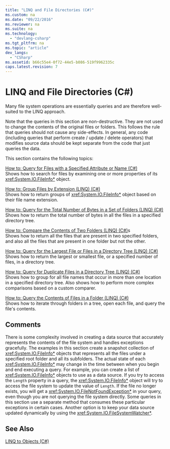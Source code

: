 ```yaml
---
title: "LINQ and File Directories (C#)"
ms.custom: na
ms.date: "09/22/2016"
ms.reviewer: na
ms.suite: na
ms.technology: 
  - "devlang-csharp"
ms.tgt_pltfrm: na
ms.topic: "article"
dev_langs: 
  - "CSharp"
ms.assetid: b66c55e4-0f72-44e5-b086-519f9962335c
caps.latest.revision: 7
---
```

# LINQ and File Directories (C#)
Many file system operations are essentially queries and are therefore well-suited to the LINQ approach.  
  
 Note that the queries in this section are non-destructive. They are not used to change the contents of the original files or folders. This follows the rule that queries should not cause any side-effects. In general, any code (including queries that perform create / update / delete operators) that modifies source data should be kept separate from the code that just queries the data.  
  
 This section contains the following topics:  
  
 [How to: Query for Files with a Specified Attribute or Name (C#)](../vs140/how-to--query-for-files-with-a-specified-attribute-or-name--csharp-.md)  
 Shows how to search for files by examining one or more properties of its <xref:System.IO.FileInfo*> object.  
  
 [How to: Group Files by Extension (LINQ) (C#)](../vs140/how-to--group-files-by-extension--linq---csharp-.md)  
 Shows how to return groups of <xref:System.IO.FileInfo*> object based on their file name extension.  
  
 [How to: Query for the Total Number of Bytes in a Set of Folders (LINQ) (C#)](../vs140/how-to--query-for-the-total-number-of-bytes-in-a-set-of-folders--linq---csharp-.md)  
 Shows how to return the total number of bytes in all the files in a specified directory tree.  
  
 [How to: Compare the Contents of Two Folders (LINQ) (C#)](../vs140/how-to--compare-the-contents-of-two-folders--linq---csharp-.md)s  
 Shows how to return all the files that are present in two specified folders, and also all the files that are present in one folder but not the other.  
  
 [How to: Query for the Largest File or Files in a Directory Tree (LINQ) (C#)](../vs140/how-to--query-for-the-largest-file-or-files-in-a-directory-tree--linq---csharp-.md)  
 Shows how to return the largest or smallest file, or a specified number of files, in a directory tree.  
  
 [How to: Query for Duplicate Files in a Directory Tree (LINQ) (C#)](../vs140/how-to--query-for-duplicate-files-in-a-directory-tree--linq---csharp-.md)  
 Shows how to group for all file names that occur in more than one location in a specified directory tree. Also shows how to perform more complex comparisons based on a custom comparer.  
  
 [How to: Query the Contents of Files in a Folder (LINQ) (C#)](../vs140/how-to--query-the-contents-of-files-in-a-folder--linq---csharp-.md)  
 Shows how to iterate through folders in a tree, open each file, and query the file's contents.  
  
## Comments  
 There is some complexity involved in creating a data source that accurately represents the contents of the file system and handles exceptions gracefully. The examples in this section create a snapshot collection of <xref:System.IO.FileInfo*> objects that represents all the files under a specified root folder and all its subfolders. The actual state of each <xref:System.IO.FileInfo*> may change in the time between when you begin and end executing a query. For example, you can create a list of <xref:System.IO.FileInfo*> objects to use as a data source. If you try to access the `Length` property in a query, the <xref:System.IO.FileInfo*> object will try to access the file system to update the value of `Length`. If the file no longer exists, you will get a <xref:System.IO.FileNotFoundException*> in your query, even though you are not querying the file system directly. Some queries in this section use a separate method that consumes these particular exceptions in certain cases. Another option is to keep your data source updated dynamically by using the <xref:System.IO.FileSystemWatcher*>.  
  
## See Also  
 [LINQ to Objects (C#)](../vs140/linq-to-objects--csharp-.md)